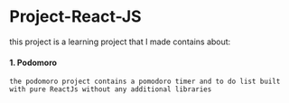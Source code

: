 # Project-React-JS
this project is a learning project that I made contains about:
#### 1. Podomoro
`the podomoro project contains a pomodoro timer and to do list built with pure ReactJs without any additional libraries`